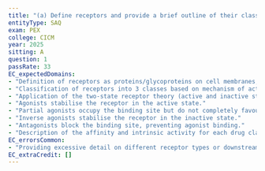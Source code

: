 ```yaml
---
title: "(a) Define receptors and provide a brief outline of their classification. (20% of marks). (b) Define the following terms and outline the receptor-drug binding and activation characteristics of each: (i) Agonists (20% of marks). (ii) Partial agonists (20% of marks). (iii) Inverse agonists (20% of marks). (iv) Antagonists (20% of marks)."
entityType: SAQ
exam: PEX
college: CICM
year: 2025
sitting: A
question: 1
passRate: 33
EC_expectedDomains:
- "Definition of receptors as proteins/glycoproteins on cell membranes, intracellular organelles, or in the cytosol/nucleus, which bind a ligand to cause a conformational change and response."
- "Classification of receptors into 3 classes based on mechanism of action: altered ion permeability, production of intermediate messengers, and regulation of gene transcription."
- "Application of the two-state receptor theory (active and inactive states) to explain drug action."
- "Agonists stabilise the receptor in the active state."
- "Partial agonists occupy the binding site but do not completely favour the active state."
- "Inverse agonists stabilise the receptor in the inactive state."
- "Antagonists block the binding site, preventing agonist binding."
- "Description of the affinity and intrinsic activity for each drug class."
EC_errorsCommon:
- "Providing excessive detail on different receptor types or downstream messages, which was not required."
EC_extraCredit: []
---
```

